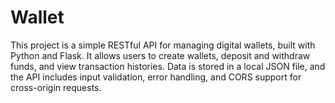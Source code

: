 # Wallet
This project is a simple RESTful API for managing digital wallets, built with Python and Flask. It allows users to create wallets, deposit and withdraw funds, and view transaction histories. Data is stored in a local JSON file, and the API includes input validation, error handling, and CORS support for cross-origin requests.
